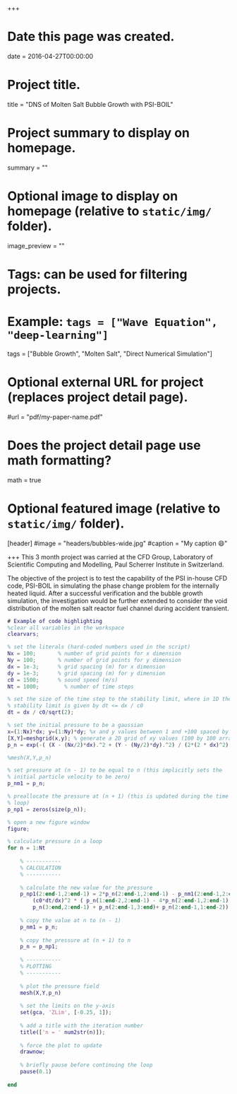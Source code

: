 +++
# Date this page was created.
date = 2016-04-27T00:00:00

# Project title.
title = "DNS of Molten Salt Bubble Growth with PSI-BOIL"

# Project summary to display on homepage.
summary = ""

# Optional image to display on homepage (relative to `static/img/` folder).
image_preview = ""

# Tags: can be used for filtering projects.
# Example: `tags = ["Wave Equation", "deep-learning"]`
tags = ["Bubble Growth", "Molten Salt", "Direct Numerical Simulation"]

# Optional external URL for project (replaces project detail page).
#url = "pdf/my-paper-name.pdf"

# Does the project detail page use math formatting?
math = true

# Optional featured image (relative to `static/img/` folder).
[header]
#image = "headers/bubbles-wide.jpg"
#caption = "My caption :smile:"


+++
This 3 month project was carried at the CFD Group, Laboratory of Scientific Computing and Modelling, Paul Scherrer Institute in Switzerland. 

The objective of the project is to test the capability of the PSI in-house CFD code, PSI-BOIL in simulating the phase change problem for the internally heated liquid. After a successful verification and the bubble growth simulation, the investigation would be further extended to consider the void distribution of the molten salt reactor fuel channel during accident transient. 

```matlab
# Example of code highlighting
%clear all variables in the workspace
clearvars;

% set the literals (hard-coded numbers used in the script)
Nx = 100;       % number of grid points for x dimension
Ny = 100;       % number of grid points for y dimension
dx = 1e-3;      % grid spacing (m) for x dimension
dy = 1e-3;      % grid spacing (m) for y dimension
c0 = 1500;      % sound speed (m/s)
Nt = 1000;        % number of time steps

% set the size of the time step to the stability limit, where in 1D the
% stability limit is given by dt <= dx / c0
dt = dx / c0/sqrt(2);

% set the initial pressure to be a gaussian
x=(1:Nx)*dx; y=(1:Ny)*dy; %x and y values between 1 and +100 spaced by 1,(100 values)
[X,Y]=meshgrid(x,y); % generate a 2D grid of xy values (100 by 100 arrays), X(i,j) = x(j) and Y(i,j) = y(i) 
p_n = exp(-( (X - (Nx/2)*dx).^2 + (Y - (Ny/2)*dy).^2) / (2*(2 * dx)^2)); 

%mesh(X,Y,p_n)

% set pressure at (n - 1) to be equal to n (this implicitly sets the
% initial particle velocity to be zero)
p_nm1 = p_n;

% preallocate the pressure at (n + 1) (this is updated during the time
% loop)
p_np1 = zeros(size(p_n));

% open a new figure window
figure;

% calculate pressure in a loop
for n = 1:Nt
    
    % -----------
    % CALCULATION
    % -----------
    
    % calculate the new value for the pressure
    p_np1(2:end-1,2:end-1) = 2*p_n(2:end-1,2:end-1) - p_nm1(2:end-1,2:end-1) + ...
        (c0*dt/dx)^2 * ( p_n(1:end-2,2:end-1) - 4*p_n(2:end-1,2:end-1) + ...
        p_n(3:end,2:end-1) + p_n(2:end-1,3:end)+ p_n(2:end-1,1:end-2));
    
    % copy the value at n to (n - 1)
    p_nm1 = p_n;
    
    % copy the pressure at (n + 1) to n
    p_n = p_np1;
    
    % -----------
    % PLOTTING
    % -----------
    
    % plot the pressure field
    mesh(X,Y,p_n)
    
    % set the limits on the y-axis
    set(gca, 'ZLim', [-0.25, 1]);
    
    % add a title with the iteration number
    title(['n = ' num2str(n)]);
    
    % force the plot to update
    drawnow;
    
    % briefly pause before continuing the loop
    pause(0.1)
        
end
```
